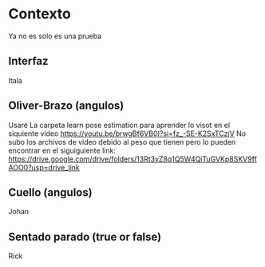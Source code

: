 # Contexto
Ya no es solo es una prueba

## Interfaz
Itala

## Oliver-Brazo (angulos)
Usaré La carpeta learn pose estimation para aprender lo visot en el siquiente video 
https://youtu.be/brwgBf6VB0I?si=fz_-SE-K2SxTCzjV
No subo los archivos de video debido al peso que tienen pero lo pueden encontrar en el siguiguiente link:
https://drive.google.com/drive/folders/13Rt3yZ8q1Q5W4QiTuGVKp8SKV9ffAOO0?usp=drive_link
## Cuello (angulos)
Johan
## Sentado parado (true or false)
Rick
